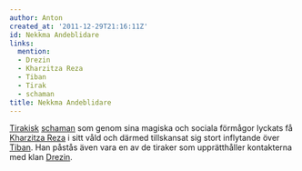 ```yaml
---
author: Anton
created_at: '2011-12-29T21:16:11Z'
id: Nekkma Andeblidare
links:
  mention:
  - Drezin
  - Kharzitza Reza
  - Tiban
  - Tirak
  - schaman
title: Nekkma Andeblidare
---
```


[Tirakisk][] [schaman] som genom sina magiska och sociala förmågor lyckats få [Kharzitza Reza] i
sitt våld och därmed tillskansat sig stort inflytande över [Tiban]. Han påstås även vara en av de
tiraker som upprätthåller kontakterna med klan [Drezin].

  [Tirakisk]: Tirak
  [schaman]: schaman
  [Kharzitza Reza]: Kharzitza_Reza
  [Tiban]: Tiban
  [Drezin]: Drezin

